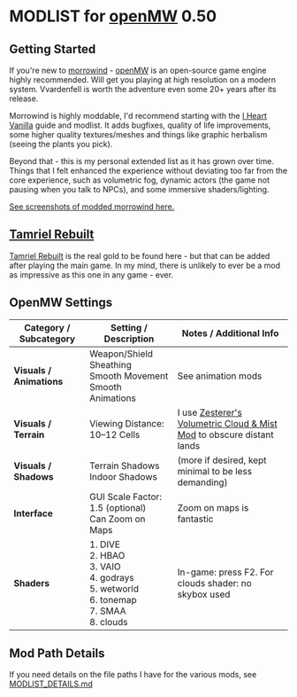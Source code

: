 # MODLIST for [openMW](https://openmw.org/) 0.50

## Getting Started

If you're new to [morrowind](https://store.steampowered.com/app/22320/The_Elder_Scrolls_III_Morrowind_Game_of_the_Year_Edition/) - [openMW](https://openmw.org/) is an open-source game engine highly recommended. Will get you playing at high resolution on a modern system. Vvardenfell is worth the adventure even some 20+ years after its release.

Morrowind is highly moddable, I'd recommend starting with the [I Heart Vanilla](https://modding-openmw.com/lists/i-heart-vanilla/) guide and modlist. It adds bugfixes, quality of life improvements, some higher quality textures/meshes and things like graphic herbalism (seeing the plants you pick).

Beyond that - this is my personal extended list as it has grown over time. Things that I felt enhanced the experience without deviating too far from the core experience, such as volumetric fog, dynamic actors (the game not pausing when you talk to NPCs), and some immersive shaders/lighting. 

[See screenshots of modded morrowind here.](https://steamcommunity.com/id/raylinth/screenshots/?appid=22320&sort=newestfirst&browsefilter=myfiles&view=imagewall)

## [Tamriel Rebuilt](https://www.tamriel-rebuilt.org/)

[Tamriel Rebuilt](https://www.tamriel-rebuilt.org/) is the real gold to be found here - but that can be added after playing the main game. In my mind, there is unlikely to ever be a mod as impressive as this one in any game - ever.

## OpenMW Settings

| Category / Subcategory   | Setting / Description                                                                            | Notes / Additional Info                                                                                                      |
| ------------------------ | ------------------------------------------------------------------------------------------------ | ---------------------------------------------------------------------------------------------------------------------------- |
| **Visuals / Animations** | Weapon/Shield Sheathing<br>Smooth Movement<br>Smooth Animations                                  | See animation mods                                                                                                                               |
| **Visuals / Terrain**    | Viewing Distance: 10–12 Cells                                                                    | I use [Zesterer's Volumetric Cloud & Mist Mod](https://github.com/zesterer/openmw-volumetric-clouds) to obscure distant lands |
| **Visuals / Shadows**    | Terrain Shadows<br>Indoor Shadows<br>                                           | (more if desired, kept minimal to be less demanding)                                                                                                                             |
| **Interface**            | GUI Scale Factor: 1.5 (optional)<br>Can Zoom on Maps                                             | Zoom on maps is fantastic                                                                                                                             |
| **Shaders**               | 1. DIVE<br>2. HBAO<br>3. VAIO<br>4. godrays<br>5. wetworld<br>6. tonemap<br>7. SMAA<br>8. clouds | In-game: press F2. For clouds shader: no skybox used                                                                         |

## Mod Path Details

If you need details on the file paths I have for the various mods, see [MODLIST_DETAILS.md](https://github.com/chrisbrasington/morrowind-mod-tracker/blob/main/MODLIST_DETAILS.md)